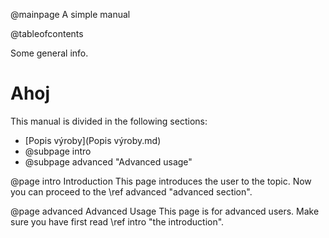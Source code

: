 @mainpage A simple manual

@tableofcontents

Some general info.


# Ahoj

This manual is divided in the following sections:
- [Popis výroby](Popis výroby.md)
- @subpage intro
- @subpage advanced "Advanced usage"

@page intro Introduction
This page introduces the user to the topic.
Now you can proceed to the \ref advanced "advanced section".

@page advanced Advanced Usage
This page is for advanced users.
Make sure you have first read \ref intro "the introduction".